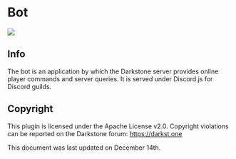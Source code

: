 # Bot 
![](https://img.shields.io/github/issues/darkstne/Bot.svg?style=for-the-badge&logo=github)
## Info
The bot is an application by which the Darkstone server provides online player commands and server queries. It is served under Discord.js for Discord guilds.

## Copyright
This plugin is licensed under the Apache License v2.0. Copyright violations can be reported on the Darkstone forum: https://darkst.one

This document was last updated on December 14th.
